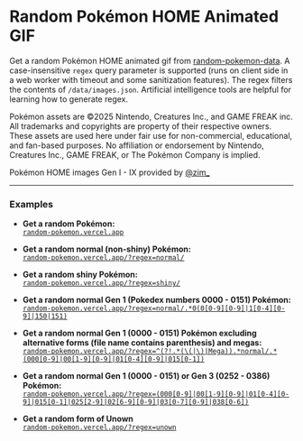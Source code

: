 # Random Pokémon HOME Animated GIF

Get a random Pokémon HOME animated gif from [random-pokemon-data](https://github.com/Ebola16/random-pokemon-data). A case-insensitive `regex` query parameter is supported (runs on client side in a web worker with timeout and some sanitization features). The regex filters the contents of `/data/images.json`. Artificial intelligence tools are helpful for learning how to generate regex.

Pokémon assets are ©2025 Nintendo, Creatures Inc., and GAME FREAK inc.
All trademarks and copyrights are property of their respective owners.
These assets are used here under fair use for non-commercial, educational, and fan-based purposes.
No affiliation or endorsement by Nintendo, Creatures Inc., GAME FREAK, or The Pokémon Company is implied.

Pokémon HOME images Gen I - IX provided by [@zim_](https://x.com/zim_)

---

### Examples

- **Get a random Pokémon:**  
  [`random-pokemon.vercel.app`](random-pokemon.vercel.app)

- **Get a random normal (non-shiny) Pokémon:**  
  [`random-pokemon.vercel.app/?regex=normal/`](random-pokemon.vercel.app/?regex=normal/)

- **Get a random shiny Pokémon:**  
  [`random-pokemon.vercel.app/?regex=shiny/`](random-pokemon.vercel.app/?regex=shiny/)

- **Get a random normal Gen 1 (Pokedex numbers 0000 - 0151) Pokémon:**  
  [`random-pokemon.vercel.app/?regex=normal/.*0(0[0-9][0-9]|1[0-4][0-9]|150|151)`](random-pokemon.vercel.app/?regex=normal/.*0(0[0-9][0-9]|1[0-4][0-9]|150|151))

- **Get a random normal Gen 1 (0000 - 0151) Pokémon excluding alternative forms (file name contains parenthesis) and megas:**  
  [`random-pokemon.vercel.app/?regex=^(?!.*(\(|\)|Mega)).*normal/.*(000[0-9]|00[1-9][0-9]|01[0-4][0-9]|015[0-1])`](random-pokemon.vercel.app/?regex=%5E%28%3F%21.%2A%28%5C%28%7C%5C%29%7CMega%29%29.%2Anormal%2F.%2A%28000%5B0-9%5D%7C00%5B1-9%5D%5B0-9%5D%7C01%5B0-4%5D%5B0-9%5D%7C015%5B0-1%5D%29)

- **Get a random normal Gen 1 (0000 - 0151) or Gen 3 (0252 - 0386) Pokémon:**  
  [`random-pokemon.vercel.app/?regex=(000[0-9]|00[1-9][0-9]|01[0-4][0-9]|015[0-1]|025[2-9]|02[6-9][0-9]|03[0-7][0-9]|038[0-6])`](random-pokemon.vercel.app/?regex=(000[0-9]|00[1-9][0-9]|01[0-4][0-9]|015[0-1]|025[2-9]|02[6-9][0-9]|03[0-7][0-9]|038[0-6]))

- **Get a random form of Unown**  
  [`random-pokemon.vercel.app/?regex=unown`](random-pokemon.vercel.app/?regex=unown)